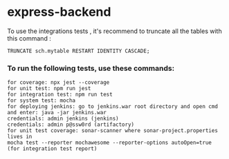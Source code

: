 # express-backend

To use the integrations tests , it's recommend to truncate all the tables with this command :

```TRUNCATE sch.mytable RESTART IDENTITY CASCADE;```

### To run the following tests, use these commands:

```
for coverage: npx jest --coverage
for unit test: npm run jest
for integration test: npm run test
for system test: mocha
for deploying jenkins: go to jenkins.war root directory and open cmd and enter: java -jar jenkins.war
credentials: admin jenkins (jenkins)
credentials: admin p@ssw0rd (artifactory)
for unit test coverage: sonar-scanner where sonar-project.properties lives in
mocha test --reporter mochawesome --reporter-options autoOpen=true (for integration test report)
```
